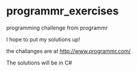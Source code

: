 programmr_exercises
===================

programming challenge from programmr


I hope to put my solutions up!

the challanges are at http://www.programmr.com/

The solutions will be in C#
